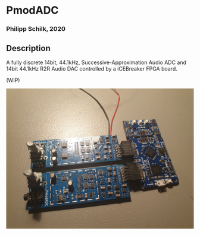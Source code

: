 # PmodADC

### Philipp Schilk, 2020

## Description
A fully discrete 14bit, 44.1kHz, Successive-Approximation Audio ADC and 14bit 44.1kHz R2R Audio DAC 
controlled by a iCEBreaker FPGA board. 

(WIP)

![Overview](Doc/imgs/PmodADC.jpeg)